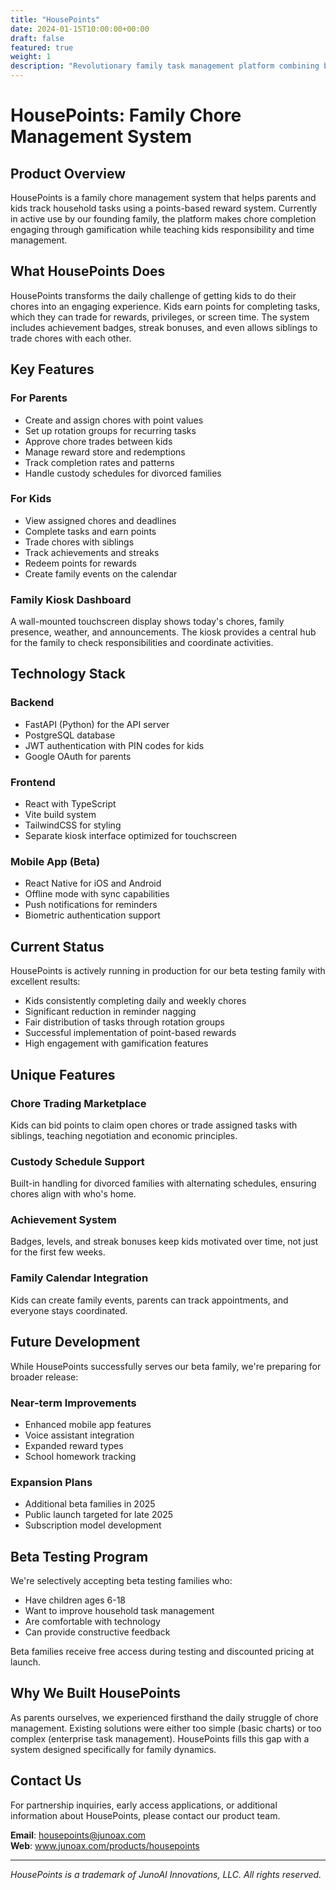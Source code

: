 ```yaml
---
title: "HousePoints"
date: 2024-01-15T10:00:00+00:00
draft: false
featured: true
weight: 1
description: "Revolutionary family task management platform combining behavioral psychology with intelligent gamification."
---
```


# HousePoints: Family Chore Management System

## Product Overview

HousePoints is a family chore management system that helps parents and kids track household tasks using a points-based reward system. Currently in active use by our founding family, the platform makes chore completion engaging through gamification while teaching kids responsibility and time management.

## What HousePoints Does

HousePoints transforms the daily challenge of getting kids to do their chores into an engaging experience. Kids earn points for completing tasks, which they can trade for rewards, privileges, or screen time. The system includes achievement badges, streak bonuses, and even allows siblings to trade chores with each other.

## Key Features

### For Parents
- Create and assign chores with point values
- Set up rotation groups for recurring tasks
- Approve chore trades between kids
- Manage reward store and redemptions
- Track completion rates and patterns
- Handle custody schedules for divorced families

### For Kids
- View assigned chores and deadlines
- Complete tasks and earn points
- Trade chores with siblings
- Track achievements and streaks
- Redeem points for rewards
- Create family events on the calendar

### Family Kiosk Dashboard
A wall-mounted touchscreen display shows today's chores, family presence, weather, and announcements. The kiosk provides a central hub for the family to check responsibilities and coordinate activities.

## Technology Stack

### Backend
- FastAPI (Python) for the API server
- PostgreSQL database
- JWT authentication with PIN codes for kids
- Google OAuth for parents

### Frontend
- React with TypeScript
- Vite build system
- TailwindCSS for styling
- Separate kiosk interface optimized for touchscreen

### Mobile App (Beta)
- React Native for iOS and Android
- Offline mode with sync capabilities
- Push notifications for reminders
- Biometric authentication support

## Current Status

HousePoints is actively running in production for our beta testing family with excellent results:

- Kids consistently completing daily and weekly chores
- Significant reduction in reminder nagging
- Fair distribution of tasks through rotation groups
- Successful implementation of point-based rewards
- High engagement with gamification features

## Unique Features

### Chore Trading Marketplace
Kids can bid points to claim open chores or trade assigned tasks with siblings, teaching negotiation and economic principles.

### Custody Schedule Support
Built-in handling for divorced families with alternating schedules, ensuring chores align with who's home.

### Achievement System
Badges, levels, and streak bonuses keep kids motivated over time, not just for the first few weeks.

### Family Calendar Integration
Kids can create family events, parents can track appointments, and everyone stays coordinated.

## Future Development

While HousePoints successfully serves our beta family, we're preparing for broader release:

### Near-term Improvements
- Enhanced mobile app features
- Voice assistant integration
- Expanded reward types
- School homework tracking

### Expansion Plans
- Additional beta families in 2025
- Public launch targeted for late 2025
- Subscription model development

## Beta Testing Program

We're selectively accepting beta testing families who:
- Have children ages 6-18
- Want to improve household task management
- Are comfortable with technology
- Can provide constructive feedback

Beta families receive free access during testing and discounted pricing at launch.

## Why We Built HousePoints

As parents ourselves, we experienced firsthand the daily struggle of chore management. Existing solutions were either too simple (basic charts) or too complex (enterprise task management). HousePoints fills this gap with a system designed specifically for family dynamics.

## Contact Us

For partnership inquiries, early access applications, or additional information about HousePoints, please contact our product team.

**Email**: housepoints@junoax.com  
**Web**: www.junoax.com/products/housepoints

---

*HousePoints is a trademark of JunoAI Innovations, LLC. All rights reserved.*